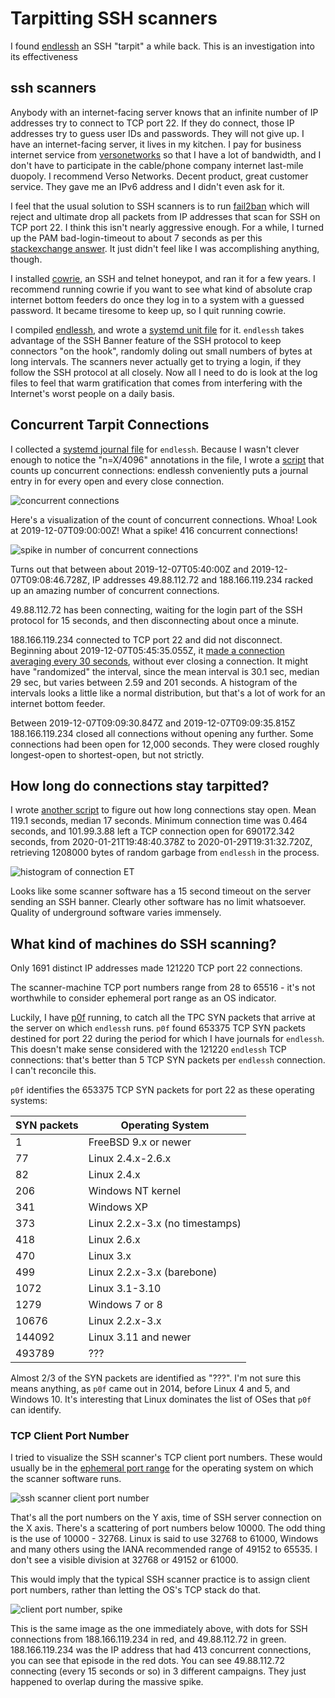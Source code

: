 # Tarpitting SSH scanners

I found [endlessh](https://github.com/skeeto/endlessh) an SSH "tarpit" a while back.
This is an investigation into its effectiveness

## ssh scanners

Anybody with an internet-facing server knows that an infinite number of IP addresses try to connect to TCP port 22.
If they do connect,
those IP addresses try to guess user IDs and passwords.
They will not give up.
I have an internet-facing server,
it lives in my kitchen.
I pay for business internet service from [versonetworks](https://versonetworks.com/)
so that I have a lot of bandwidth,
and I don't have to participate in the cable/phone company 
internet last-mile duopoly.
I recommend Verso Networks. Decent product, great customer service.
They gave me an IPv6 address and I didn't even ask for it.

I feel that the usual solution to SSH scanners is to run [fail2ban](https://www.fail2ban.org/wiki/index.php/Main_Page)
which will reject and ultimate drop all packets from IP addresses
that scan for SSH on TCP port 22.
I think this isn't nearly aggressive enough.
For a while, I turned up the PAM bad-login-timeout to about 7 seconds
as per this [stackexchange answer](https://unix.stackexchange.com/questions/40954/how-does-one-change-the-delay-that-occurs-after-entering-an-incorrect-password#40956).
It just didn't feel like I was accomplishing anything, though.

I installed [cowrie](https://github.com/cowrie/cowrie), an SSH and telnet honeypot,
and ran it for a few years.
I recommend running cowrie if you want to see what kind of absolute crap
internet bottom feeders do once they log in to a system with a guessed password.
It became tiresome to keep up, so I quit running cowrie.

I compiled [endlessh](https://github.com/skeeto/endlessh), and wrote a [systemd unit file](endlessh.service) for it.
`endlessh` takes advantage of the SSH Banner feature of the SSH protocol to keep connectors "on the hook",
randomly doling out small numbers of bytes at long intervals.
The scanners never actually get to trying a login,
if they follow the SSH protocol at all closely.
Now all I need to do is look at the log files to feel that warm gratification
that comes from interfering with the Internet's worst people on a daily basis.

## Concurrent Tarpit Connections

I collected a [systemd journal file](all.log) for `endlessh`.
Because I wasn't clever enough to notice the "n=X/4096" annotations in the file,
I wrote a [script](concurrent) that counts up concurrent connections:
endlessh conveniently puts a journal entry in for every open and every close
connection.

![concurrent connections](concurrent.png?raw=true)

Here's a visualization of the count of concurrent connections.
Whoa! Look at 2019-12-07T09:00:00Z! What a spike! 416 concurrent connections!

![spike in number of concurrent connections](spike.png?raw=true)

Turns out that between about 2019-12-07T05:40:00Z and 2019-12-07T09:08:46.728Z,
IP addresses 49.88.112.72 and 188.166.119.234
racked up an amazing number of concurrent connections.

49.88.112.72 has been connecting, waiting for the login part of the SSH protocol
for 15 seconds, and then disconnecting about once a minute.

188.166.119.234 connected to TCP port 22 and did not disconnect.
Beginning about 2019-12-07T05:45:35.055Z,
it [made a connection averaging every 30 seconds](intervals),
without ever closing a connection.
It might have "randomized" the interval,
since the mean interval is 30.1 sec, median 29 sec, but varies between 2.59 and 201 seconds.
A histogram of the intervals looks a little like a normal distribution,
but that's a lot of work for an internet bottom feeder.

Between 2019-12-07T09:09:30.847Z and 2019-12-07T09:09:35.815Z
188.166.119.234 closed all connections without opening any further.
Some connections had been open for 12,000 seconds.
They were closed roughly longest-open to shortest-open,
but not strictly.

## How long do connections stay tarpitted?

I wrote [another script](times) to figure out how long connections stay open.
Mean 119.1 seconds, median 17 seconds.
Minimum connection time was 0.464 seconds,
and  101.99.3.88 left a TCP connection open for 690172.342 seconds,
from 2020-01-21T19:48:40.378Z to 2020-01-29T19:31:32.720Z,
retrieving 1208000 bytes of random garbage from `endlessh` in the process.

![histogram of connection ET](histogram.png?raw=true)

Looks like some scanner software has a 15 second timeout on the server sending an SSH banner.
Clearly other software has no limit whatsoever.
Quality of underground software varies immensely.

## What kind of machines do SSH scanning?

Only 1691 distinct IP addresses made 121220 TCP port 22 connections.

The scanner-machine TCP port numbers range from 28 to 65516 -
it's not worthwhile to consider ephemeral port range as an OS indicator.

Luckily, I have [p0f](http://lcamtuf.coredump.cx/p0f3/) running, to catch all the TPC SYN packets that
arrive at the server on which `endlessh` runs.
`p0f` found 653375 TCP SYN packets destined for port 22 during the period
for which I have journals for `endlessh`.
This doesn't make sense considered with the 121220 `endlessh` TCP connections:
that's better than 5 TCP SYN packets per `endlessh` connection.
I can't reconcile this.

`p0f` identifies the 653375 TCP SYN packets for port 22
as these operating systems:



|SYN packets|Operating System|
|----------|-------------|
|1|FreeBSD 9.x or newer|
|77|Linux 2.4.x-2.6.x|
|82|Linux 2.4.x|
|206|Windows NT kernel|
|341|Windows XP|
|373|Linux 2.2.x-3.x (no timestamps)|
|418|Linux 2.6.x|
|470|Linux 3.x|
|499|Linux 2.2.x-3.x (barebone)|
|1072|Linux 3.1-3.10|
|1279|Windows 7 or 8|
|10676|Linux 2.2.x-3.x|
|144092|Linux 3.11 and newer|
|493789|???|


Almost 2/3 of the SYN packets are identified as "???".
I'm not sure this means anything, as `p0f` came out in 2014,
before Linux 4 and 5, and Windows 10.
It's interesting that Linux dominates the list of OSes that `p0f`
can identify.

### TCP Client Port Number

I tried to visualize the SSH scanner's TCP client port numbers.
These would usually be in the [ephemeral port range](https://en.wikipedia.org/wiki/Ephemeral_port)
for the operating system on which the scanner software runs.

![ssh scanner client port number](ports.png?raw=true)

That's all the port numbers on the Y axis, time of SSH server connection on the X axis.
There's a scattering of port numbers below 10000.
The odd thing is the use of 10000 - 32768.
Linux is said to use 32768 to 61000, Windows and many others using the IANA recommended range of
49152 to 65535.
I don't see a visible division at 32768 or 49152 or 61000.
<!-- Linux 5.4 and many other kernels have /proc/sys/net/ipv4/ip_local_port_range which
when read, shows the ephemeral port range. -->
This would imply that the typical SSH scanner practice is to assign client port numbers,
rather than letting the OS's TCP stack do that.

![client port number, spike](portsx.png?raw=true)

This is the same image as the one immediately above,
with dots for SSH connections from 188.166.119.234 in red,
and 49.88.112.72 in green.
188.166.119.234 was the IP address that had 413 concurrent connections,
you can see that episode in the red dots.
You can see 49.88.112.72 connecting (every 15 seconds or so) in 3 different campaigns.
They just happened to overlap during the massive spike.
